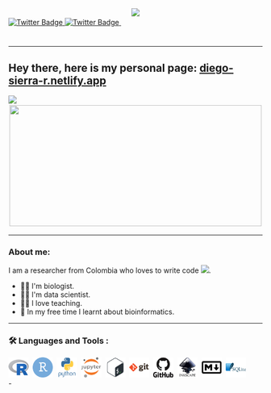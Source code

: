 <div id="header" align="center">
  <img src="https://c.tenor.com/4O_1EHFmrzEAAAAC/helyx-helyxscience.gif" width="100"/>
</div align="center">
  <a href="https://twitter.com/DiegoSierraRa" align="center">
    <img src="https://img.shields.io/badge/Twitter-blue?style=for-the-badge&logo=twitter&logoColor=white" alt="Twitter Badge"/>
  </a>
  <a href="https://www.linkedin.com/in/diegosierrar?challengeId=AQEKXw6qwsBtgwAAAYCFHjAcZGWF7pjXngj6mFKrvMyKQlngRRQs-M98FSXgIK6-c01uphBAaeEZWChkVVUm7KpqMU-7dVrNvg&submissionId=5db6fbd2-374f-eb16-401a-78a6b84bfc52" align="center">
    <img src="https://img.shields.io/badge/LinkedIn-0077B5?style=for-the-badge&logo=linkedin&logoColor=white" alt="Twitter Badge"/>
  </a>
  
  
</div align="center">
<img src="https://komarev.com/ghpvc/?username=diego-sierra-r&style=flat-square&color=blue" alt=""/>
<h1>
  
---  
  
## Hey there, here is my personal page: [diego-sierra-r.netlify.app](https://diego-sierra-r.netlify.app/)

  <img src="https://media.giphy.com/media/hvRJCLFzcasrR4ia7z/giphy.gif" width="30px"/>
</h1>

<div align="center">
  <img src="https://media.giphy.com/media/dWesBcTLavkZuG35MI/giphy.gif" width="500" height="240"/>
</div>

---
### About me: 

I am a researcher from Colombia who loves to write code <img src="https://media.giphy.com/media/l1J9RFoDzCDrkqtEc/giphy.gif" width="25">.
- :man_scientist: I'm biologist.
- :man_technologist: I'm data scientist.
- :man_teacher: I love teaching.
- :dna: In my free time I learnt about bioinformatics.

---

### :hammer_and_wrench: Languages and Tools :

<div>
  <img src="https://github.com/devicons/devicon/blob/master/icons/r/r-original.svg" title="R" alt="R" width="40" height="40"/>&nbsp;
  <img src="https://github.com/devicons/devicon/blob/master/icons/rstudio/rstudio-original.svg" alt="rstudio" width="40" height="40"/>&nbsp;
  <img src="https://github.com/devicons/devicon/blob/master/icons/python/python-original-wordmark.svg" alt="python" width="40" height="40"/>&nbsp;
  <img src="https://github.com/devicons/devicon/blob/master/icons/jupyter/jupyter-original-wordmark.svg" alt="jupyter" width="40" height="40"/>&nbsp;
  <img src="https://github.com/devicons/devicon/blob/master/icons/bash/bash-original.svg" title="bash" alt="bash" width="40" height="40"/>&nbsp;
  <img src="https://github.com/devicons/devicon/blob/master/icons/git/git-original-wordmark.svg" alt="git" width="40" height="40"/>&nbsp;
  <img src="https://github.com/devicons/devicon/blob/master/icons/github/github-original-wordmark.svg" alt="github" width="40" height="40"/>&nbsp;
  <img src="https://github.com/devicons/devicon/blob/master/icons/inkscape/inkscape-original-wordmark.svg" alt="inkscape" width="40" height="40"/>&nbsp;
  <img src="https://github.com/devicons/devicon/blob/master/icons/markdown/markdown-original.svg" alt="markdown" width="40" height="40"/>&nbsp;
    <img src="https://github.com/devicons/devicon/blob/master/icons/sqlite/sqlite-original-wordmark.svg" alt="sqlite" width="40" height="40"/>&nbsp;
</div>                                                                                                                                           
                                                                                                                                               -
